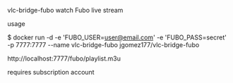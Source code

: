 vlc-bridge-fubo watch Fubo live stream

usage

$ docker run -d -e 'FUBO_USER=user@email.com' -e 'FUBO_PASS=secret' -p 7777:7777 --name vlc-bridge-fubo jgomez177/vlc-bridge-fubo

http://localhost:7777/fubo/playlist.m3u

requires subscription account
